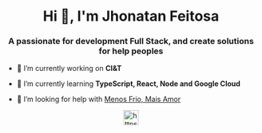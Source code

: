 <h1 align="center">Hi 👋, I'm Jhonatan Feitosa</h1>
<h3 align="center">A passionate for development Full Stack, and create solutions for help peoples</h3>

- 🔭 I’m currently working on **CI&T**

- 🌱 I’m currently learning **TypeScript, React, Node and Google Cloud**

- 🤝 I’m looking for help with [Menos Frio, Mais Amor](https://www.instagram.com/projetomenosfriomaisamor/)



<p align="center">
<a href="https://linkedin.com/in/https://www.linkedin.com/in/jhonatan-feitosa-659905113/" target="blank"><img align="center" src="https://cdn.jsdelivr.net/npm/simple-icons@3.0.1/icons/linkedin.svg" alt="https://www.linkedin.com/in/jhonatan-feitosa-659905113/" height="30" width="30" /></a>
</p>
